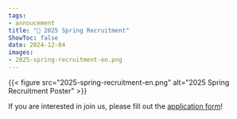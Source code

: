 ```yaml
---
tags:
- annoucement
title: "📣 2025 Spring Recruitment"
ShowToc: false
date: 2024-12-04
images:
- 2025-spring-recruitment-en.png
---
```


{{< figure src="2025-spring-recruitment-en.png" alt="2025 Spring Recruitment Poster" >}}

If you are interested in join us, please fill out the [application form](https://duke.qualtrics.com/jfe/form/SV_1X2TcqOvnBn3vF4?Q_CHL=qr)!
